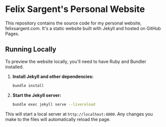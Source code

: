 # Felix Sargent's Personal Website

This repository contains the source code for my personal website, felixsargent.com. It's a static website built with Jekyll and hosted on GitHub Pages.

## Running Locally

To preview the website locally, you'll need to have Ruby and Bundler installed.

1.  **Install Jekyll and other dependencies:**
    ```bash
    bundle install
    ```

2.  **Start the Jekyll server:**
    ```bash
    bundle exec jekyll serve --livereload
    ```

This will start a local server at `http://localhost:4000`. Any changes you make to the files will automatically reload the page.
